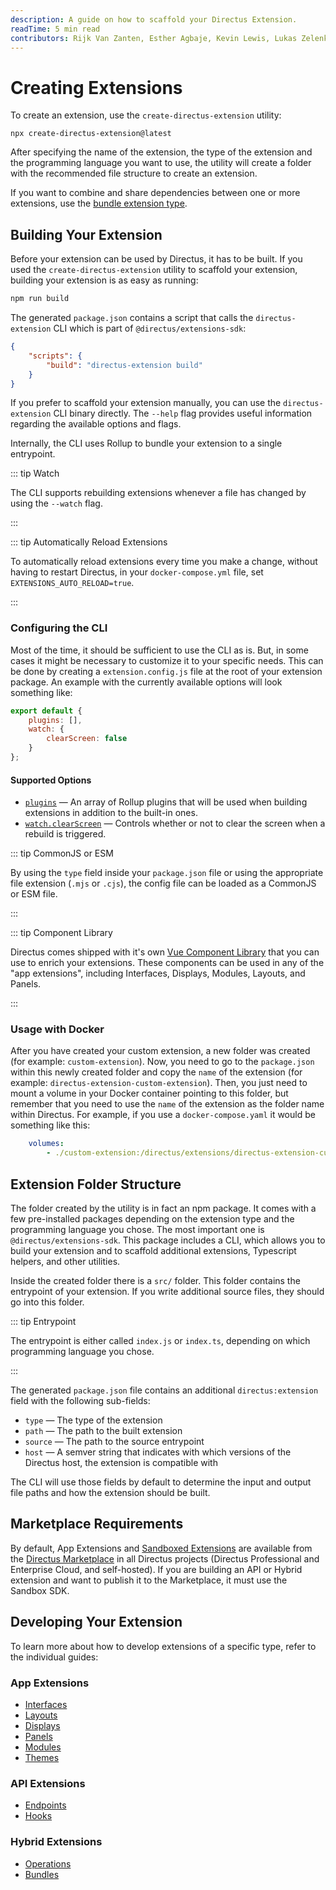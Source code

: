 ```yaml
---
description: A guide on how to scaffold your Directus Extension.
readTime: 5 min read
contributors: Rijk Van Zanten, Esther Agbaje, Kevin Lewis, Lukas Zelenka
---
```


# Creating Extensions

To create an extension, use the `create-directus-extension` utility:

```shell
npx create-directus-extension@latest
```

After specifying the name of the extension, the type of the extension and the programming language you want to use, the
utility will create a folder with the recommended file structure to create an extension.

If you want to combine and share dependencies between one or more extensions, use the
[bundle extension type](/extensions/bundles).

## Building Your Extension

Before your extension can be used by Directus, it has to be built. If you used the `create-directus-extension` utility
to scaffold your extension, building your extension is as easy as running:

```bash
npm run build
```

The generated `package.json` contains a script that calls the `directus-extension` CLI which is part of
`@directus/extensions-sdk`:

```json
{
	"scripts": {
		"build": "directus-extension build"
	}
}
```

If you prefer to scaffold your extension manually, you can use the `directus-extension` CLI binary directly. The
`--help` flag provides useful information regarding the available options and flags.

Internally, the CLI uses Rollup to bundle your extension to a single entrypoint.

::: tip Watch

The CLI supports rebuilding extensions whenever a file has changed by using the `--watch` flag.

:::

::: tip Automatically Reload Extensions

To automatically reload extensions every time you make a change, without having to restart Directus, in your
`docker-compose.yml` file, set `EXTENSIONS_AUTO_RELOAD=true`.

:::

### Configuring the CLI

Most of the time, it should be sufficient to use the CLI as is. But, in some cases it might be necessary to customize it
to your specific needs. This can be done by creating a `extension.config.js` file at the root of your extension package.
An example with the currently available options will look something like:

```js
export default {
	plugins: [],
	watch: {
		clearScreen: false
	}
};
```

#### Supported Options

- [`plugins`](https://rollupjs.org/configuration-options/#plugins) — An array of Rollup plugins that will be used when
  building extensions in addition to the built-in ones.
- [`watch.clearScreen`](https://rollupjs.org/configuration-options/#watch-clearscreen) — Controls whether or not to
  clear the screen when a rebuild is triggered.

::: tip CommonJS or ESM

By using the `type` field inside your `package.json` file or using the appropriate file extension (`.mjs` or `.cjs`),
the config file can be loaded as a CommonJS or ESM file.

:::

::: tip Component Library

Directus comes shipped with it's own [Vue Component Library](https://components.directus.io) that you can use to enrich
your extensions. These components can be used in any of the "app extensions", including Interfaces, Displays, Modules,
Layouts, and Panels.

:::

### Usage with Docker

After you have created your custom extension, a new folder was created (for example: `custom-extension`). Now, you need
to go to the `package.json` within this newly created folder and copy the `name` of the extension (for example:
`directus-extension-custom-extension`). Then, you just need to mount a volume in your Docker container pointing to this
folder, but remember that you need to use the `name` of the extension as the folder name within Directus. For example,
if you use a `docker-compose.yaml` it would be something like this:

```yaml
	volumes:
		- ./custom-extension:/directus/extensions/directus-extension-custom-extension
```

## Extension Folder Structure

The folder created by the utility is in fact an npm package. It comes with a few pre-installed packages depending on the
extension type and the programming language you chose. The most important one is `@directus/extensions-sdk`. This
package includes a CLI, which allows you to build your extension and to scaffold additional extensions, Typescript
helpers, and other utilities.

Inside the created folder there is a `src/` folder. This folder contains the entrypoint of your extension. If you write
additional source files, they should go into this folder.

::: tip Entrypoint

The entrypoint is either called `index.js` or `index.ts`, depending on which programming language you chose.

:::

The generated `package.json` file contains an additional `directus:extension` field with the following sub-fields:

- `type` — The type of the extension
- `path` — The path to the built extension
- `source` — The path to the source entrypoint
- `host` — A semver string that indicates with which versions of the Directus host, the extension is compatible with

The CLI will use those fields by default to determine the input and output file paths and how the extension should be
built.

## Marketplace Requirements

By default, App Extensions and [Sandboxed Extensions](/extensions/sandbox/introduction) are available from the
[Directus Marketplace](/user-guide/marketplace/overview) in all Directus projects (Directus Professional and Enterprise
Cloud, and self-hosted). If you are building an API or Hybrid extension and want to publish it to the Marketplace, it
must use the Sandbox SDK.

## Developing Your Extension

To learn more about how to develop extensions of a specific type, refer to the individual guides:

### App Extensions

- [Interfaces](/extensions/interfaces)
- [Layouts](/extensions/layouts)
- [Displays](/extensions/displays)
- [Panels](/extensions/panels)
- [Modules](/extensions/modules)
- [Themes](/extensions/themes)

### API Extensions

- [Endpoints](/extensions/endpoints)
- [Hooks](/extensions/hooks)

### Hybrid Extensions

- [Operations](/extensions/operations)
- [Bundles](/extensions/bundles)
